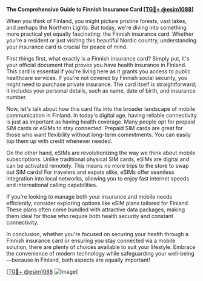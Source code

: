 **The Comprehensive Guide to Finnish Insurance Card [[TG💪+ @esim1088](https://t.me/s/esim1088)]**

When you think of Finland, you might picture pristine forests, vast lakes, and perhaps the Northern Lights. But today, we're diving into something more practical yet equally fascinating: the Finnish insurance card. Whether you're a resident or just visiting this beautiful Nordic country, understanding your insurance card is crucial for peace of mind.

First things first, what exactly is a Finnish insurance card? Simply put, it's your official document that proves you have health insurance in Finland. This card is essential if you're living here as it grants you access to public healthcare services. If you're not covered by Finnish social security, you might need to purchase private insurance. The card itself is straightforward; it includes your personal details, such as name, date of birth, and insurance number.

Now, let's talk about how this card fits into the broader landscape of mobile communication in Finland. In today's digital age, having reliable connectivity is just as important as having health coverage. Many people opt for prepaid SIM cards or eSIMs to stay connected. Prepaid SIM cards are great for those who want flexibility without long-term commitments. You can easily top them up with credit whenever needed.

On the other hand, eSIMs are revolutionizing the way we think about mobile subscriptions. Unlike traditional physical SIM cards, eSIMs are digital and can be activated remotely. This means no more trips to the store to swap out SIM cards! For travelers and expats alike, eSIMs offer seamless integration into local networks, allowing you to enjoy fast internet speeds and international calling capabilities.

If you're looking to manage both your insurance and mobile needs efficiently, consider exploring options like eSIM plans tailored for Finland. These plans often come bundled with attractive data packages, making them ideal for those who require both health security and constant connectivity.

In conclusion, whether you're focused on securing your health through a Finnish insurance card or ensuring you stay connected via a mobile solution, there are plenty of choices available to suit your lifestyle. Embrace the convenience of modern technology while safeguarding your well-being—because in Finland, both aspects are equally important!

[[TG💪+ @esim1088](https://t.me/s/esim1088) ![Image](https://i.postimg.cc/Y0z9fWf4/image.png)]